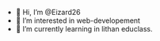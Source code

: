 - 👋 Hi, I’m @Eizard26
- 👀 I’m interested in web-developement 
- 🌱 I’m currently learning in lithan educlass.


<!---
Eizard26/Eizard26 is a ✨ special ✨ repository because its `README.md` (this file) appears on your GitHub profile.
You can click the Preview link to take a look at your changes.
--->
